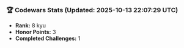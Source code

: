 ### 🏆 Codewars Stats (Updated: 2025-10-13 22:07:29 UTC)

- **Rank:** 8 kyu
- **Honor Points:** 3
- **Completed Challenges:** 1
